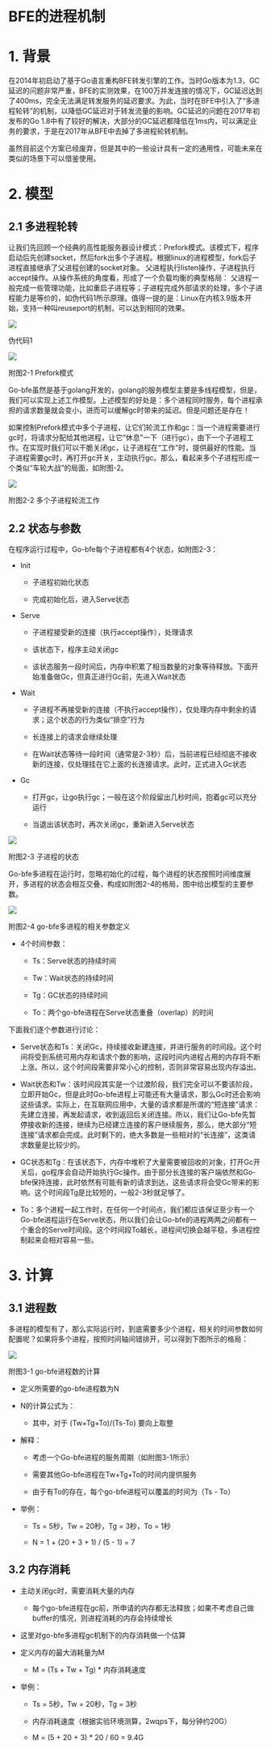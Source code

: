 # BFE的进程机制

# 1. 背景

在2014年初启动了基于Go语言重构BFE转发引擎的工作。当时Go版本为1.3，GC延迟的问题非常严重，BFE的实测效果，在100万并发连接的情况下，GC延迟达到了400ms，完全无法满足转发服务的延迟要求。为此，当时在BFE中引入了“多进程轮转”的机制，以降低GC延迟对于转发流量的影响。GC延迟的问题在2017年初发布的Go
1.8中有了较好的解决，大部分的GC延迟都降低在1ms内，可以满足业务的要求，于是在2017年从BFE中去掉了多进程轮转机制。

虽然目前这个方案已经废弃，但是其中的一些设计具有一定的通用性，可能未来在类似的场景下可以借鉴使用。

# 2. 模型

## 2.1 多进程轮转

让我们先回顾一个经典的高性能服务器设计模式：Prefork模式。该模式下，程序启动后先创建socket，然后fork出多个子进程。根据linux的进程模型，fork后子进程直接继承了父进程创建的socket对象。
父进程执行listen操作，子进程执行accept操作。从操作系统的角度看，形成了一个负载均衡的典型格局：
父进程一般完成一些管理功能，比如重启子进程等；子进程完成外部请求的处理，多个子进程能力是等价的，如伪代码1所示原理。值得一提的是：Linux在内核3.9版本开始，支持一种叫reuseport的机制，可以达到相同的效果。

![](media/5ced523e94fe5c559aa6a5e3d7f43b25.png)

伪代码1

![](2-1.png)

附图2-1 Prefork模式

Go-bfe虽然是基于golang开发的，golang的服务模型主要是多线程模型，但是，我们可以实现上述工作模型。上述模型的好处是：多个进程同时服务，每个进程承担的请求数量就会变小，进而可以缓解gc时带来的延迟。但是问题还是存在！

如果控制Prefork模式中多个子进程，让它们轮流工作和gc：当一个进程需要进行gc时，将请求分配给其他进程，让它“休息”一下（进行gc），由下一个子进程工作。在实现时我们可以干脆关闭gc，让子进程在“工作”时，提供最好的性能。当子进程需要gc时，再打开gc开关，主动执行gc。那么，看起来多个子进程形成一个类似“车轮大战”的局面，如附图-2。

![](2-2.png)

附图2-2 多个子进程轮流工作

## 2.2 状态与参数

在程序运行过程中，Go-bfe每个子进程都有4个状态，如附图2-3：

-   Init

    -   子进程初始化状态

    -   完成初始化后，进入Serve状态

-   Serve

    -   子进程接受新的连接（执行accept操作），处理请求

    -   该状态下，程序主动关闭gc

    -   该状态服务一段时间后，内存中积累了相当数量的对象等待释放。下面开始准备做Gc，但真正进行Gc前，先进入Wait状态

-   Wait

    -   子进程不再接受新的连接（不执行accept操作），仅处理内存中剩余的请求；这个状态的行为类似“排空”行为

    -   长连接上的请求会继续处理

    -   在Wait状态等待一段时间（通常是2-3秒）后，当前进程已经彻底不接收新的连接，仅处理挂在它上面的长连接请求。此时，正式进入Gc状态

-   Gc

    -   打开gc，让go执行gc；一般在这个阶段留出几秒时间，抱着gc可以充分运行

    -   当退出该状态时，再次关闭gc，重新进入Serve状态

![](2-3.png)

附图2-3 子进程的状态

Go-bfe多进程在运行时，忽略初始化的过程，每个进程的状态按照时间维度展开，多进程的状态会相互交叠，构成如附图2-4的格局，图中给出模型的主要参数。

![](media/fbc4b871086792d112d0f9b27ce82ffa.png)

附图2-4 go-bfe多进程的相关参数定义

-   4个时间参数：

    -   Ts：Serve状态的持续时间

    -   Tw：Wait状态的持续时间

    -   Tg：GC状态的持续时间

    -   To：两个go-bfe进程在Serve状态重叠（overlap）的时间

下面我们逐个参数进行讨论：

-   Serve状态和Ts：关闭Gc，持续接收新建连接，并进行服务的时间段。这个时间将受到系统可用内存和请求个数的影响，这段时间内进程占用的内存将不断上涨。所以，这个时间段需要非常小心的控制，否则非常容易出现内存溢出。

-   Wait状态和Tw：该时间段其实是一个过渡阶段，我们完全可以不要该阶段，立即开始Gc，但是此时Go-bfe进程上可能还有大量请求，那么Gc时还会影响这些请求。实际上，在互联网应用中，大量的请求都是所谓的“短连接”请求：先建立连接，再发起请求，收到返回后关闭连接。所以，我们让Go-bfe先暂停接收新的连接，继续为已经建立连接的客户继续服务，那么，绝大部分“短连接”请求都会完成。此时剩下的，绝大多数是一些相对的“长连接”，这类请求数量是比较少的。

-   GC状态和Tg：在该状态下，内存中堆积了大量需要被回收的对象，打开Gc开关后，go程序会自动开始执行Gc操作。由于部分长连接的客户端依然和Go-bfe保持连接，此时依然有可能有新的请求到达，这些请求将会受Gc带来的影响。这个时间段Tg是比较短的，一般2-3秒就足够了。

-   To：多个进程一起工作时，在任何一个时间点，我们都应该保证至少有一个Go-bfe进程运行在Serve状态，所以我们会让Go-bfe的进程两两之间都有一个重合的Serve时间段。这个时间段To越长，进程间切换会越平稳，多进程控制起来会相对容易一些。

# 3. 计算

## 3.1 进程数

多进程的模型有了，那么实际运行时，到底需要多少个进程，相关的时间参数如何配置呢？如果将多个进程，按照时间轴间错排开，可以得到下图所示的格局：

![](media/8ee197b74327406f76f743ac7f1650cc.png)

附图3-1 go-bfe进程数的计算

-   定义所需要的go-bfe进程数为N

-   N的计算公式为：

    -   其中，对于 (Tw+Tg+To)/(Ts-To) 要向上取整

-   解释：

    -   考虑一个Go-bfe进程的服务周期（如附图3-1所示）

    -   需要其他Go-bfe进程在Tw+Tg+To的时间内提供服务

    -   由于有To的存在，每个go-bfe进程可以覆盖的时间为（Ts - To）

-   举例：

    -   Ts = 5秒，Tw = 20秒，Tg = 3秒，To = 1秒

    -   N = 1 + (20 + 3 + 1) / (5 - 1) = 7

## 3.2 内存消耗

-   主动关闭gc时，需要消耗大量的内存

    -   每个go-bfe进程在gc前，所申请的内存都无法释放；如果不考虑自己做buffer的情况，则进程消耗的内存会持续增长

-   这里对go-bfe多进程gc机制下的内存消耗做一个估算

-   定义内存的最大消耗量为M

    -   M = (Ts + Tw + Tg) \* 内存消耗速度

-   举例：

    -   Ts = 5秒，Tw = 20秒，Tg = 3秒

    -   内存消耗速度（根据实验环境测算，2wqps下，每分钟约20G）

    -   M = (5 + 20 + 3) \* 20 / 60 = 9.4G
